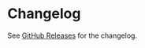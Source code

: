 # Changelog

See [GitHub Releases][releases] for the changelog.

[releases]: https://github.com/mapbox/remark-react/releases

